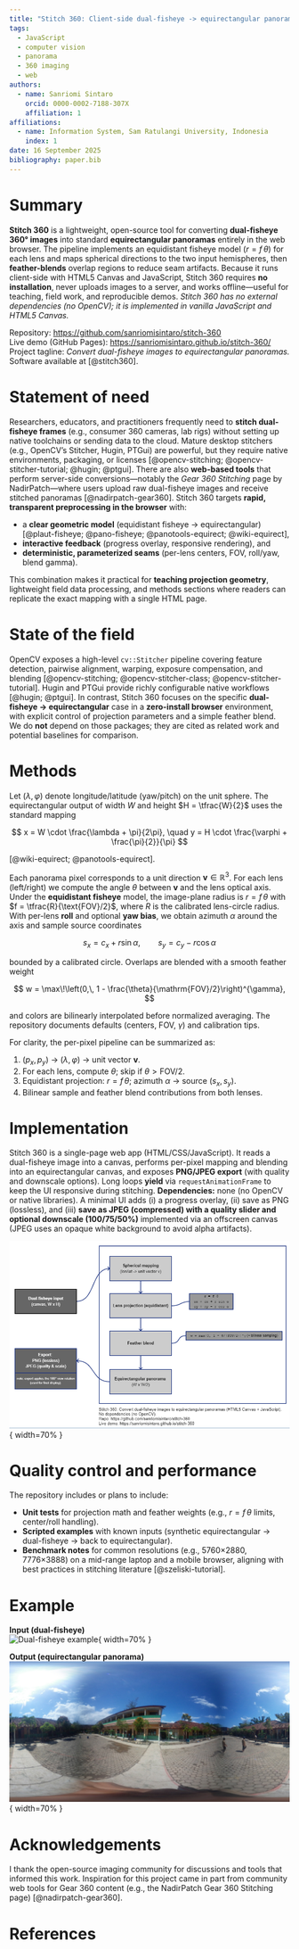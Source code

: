 ```yaml
---
title: "Stitch 360: Client-side dual-fisheye -> equirectangular panorama stitching in the browser"
tags:
  - JavaScript
  - computer vision
  - panorama
  - 360 imaging
  - web
authors:
  - name: Sanriomi Sintaro
    orcid: 0000-0002-7188-307X
    affiliation: 1
affiliations:
  - name: Information System, Sam Ratulangi University, Indonesia
    index: 1
date: 16 September 2025
bibliography: paper.bib
---
```


# Summary

**Stitch 360** is a lightweight, open-source tool for converting **dual-fisheye 360° images** into standard **equirectangular panoramas** entirely in the web browser. The pipeline implements an equidistant fisheye model ($r = f\,\theta$) for each lens and maps spherical directions to the two input hemispheres, then **feather-blends** overlap regions to reduce seam artifacts. Because it runs client-side with HTML5 Canvas and JavaScript, Stitch 360 requires **no installation**, never uploads images to a server, and works offline—useful for teaching, field work, and reproducible demos. *Stitch 360 has no external dependencies (no OpenCV); it is implemented in vanilla JavaScript and HTML5 Canvas.*

Repository: <https://github.com/sanriomisintaro/stitch-360>  
Live demo (GitHub Pages): <https://sanriomisintaro.github.io/stitch-360/>  
Project tagline: *Convert dual-fisheye images to equirectangular panoramas.*  
Software available at [@stitch360].

# Statement of need

Researchers, educators, and practitioners frequently need to **stitch dual-fisheye frames** (e.g., consumer 360 cameras, lab rigs) without setting up native toolchains or sending data to the cloud. Mature desktop stitchers (e.g., OpenCV’s Stitcher, Hugin, PTGui) are powerful, but they require native environments, packaging, or licenses [@opencv-stitching; @opencv-stitcher-tutorial; @hugin; @ptgui]. There are also **web-based tools** that perform server-side conversions—notably the *Gear 360 Stitching* page by NadirPatch—where users upload raw dual-fisheye images and receive stitched panoramas [@nadirpatch-gear360]. Stitch 360 targets **rapid, transparent preprocessing in the browser** with:

- a **clear geometric model** (equidistant fisheye -> equirectangular) [@plaut-fisheye; @pano-fisheye; @panotools-equirect; @wiki-equirect],
- **interactive feedback** (progress overlay, responsive rendering), and
- **deterministic, parameterized seams** (per-lens centers, FOV, roll/yaw, blend gamma).

This combination makes it practical for **teaching projection geometry**, lightweight field data processing, and methods sections where readers can replicate the exact mapping with a single HTML page.

# State of the field

OpenCV exposes a high-level `cv::Stitcher` pipeline covering feature detection, pairwise alignment, warping, exposure compensation, and blending [@opencv-stitching; @opencv-stitcher-class; @opencv-stitcher-tutorial]. Hugin and PTGui provide richly configurable native workflows [@hugin; @ptgui]. In contrast, Stitch 360 focuses on the specific **dual-fisheye -> equirectangular** case in a **zero-install browser** environment, with explicit control of projection parameters and a simple feather blend. We do **not** depend on those packages; they are cited as related work and potential baselines for comparison.

# Methods

Let $(\lambda, \varphi)$ denote longitude/latitude (yaw/pitch) on the unit sphere. The equirectangular output of width $W$ and height $H = \tfrac{W}{2}$ uses the standard mapping

$$
x = W \cdot \frac{\lambda + \pi}{2\pi}, \quad
y = H \cdot \frac{\varphi + \frac{\pi}{2}}{\pi}
$$

[@wiki-equirect; @panotools-equirect].

Each panorama pixel corresponds to a unit direction $\mathbf{v} \in \mathbb{R}^3$. For each lens (left/right) we compute the angle $\theta$ between $\mathbf{v}$ and the lens optical axis. Under the **equidistant fisheye** model, the image-plane radius is $r = f\,\theta$ with $f = \tfrac{R}{\text{FOV}/2}$, where $R$ is the calibrated lens-circle radius. With per-lens **roll** and optional **yaw bias**, we obtain azimuth $\alpha$ around the axis and sample source coordinates

$$
s_x = c_x + r\sin\alpha, \qquad
s_y = c_y - r\cos\alpha
$$

bounded by a calibrated circle. Overlaps are blended with a smooth feather weight

$$
w = \max\!\left(0,\, 1 - \frac{\theta}{\mathrm{FOV}/2}\right)^{\gamma},
$$

and colors are bilinearly interpolated before normalized averaging. The repository documents defaults (centers, FOV, $\gamma$) and calibration tips.

For clarity, the per-pixel pipeline can be summarized as:

1. $(p_x, p_y)$ -> $(\lambda, \varphi)$ -> unit vector $\mathbf{v}$.  
2. For each lens, compute $\theta$; skip if $\theta > \text{FOV}/2$.  
3. Equidistant projection: $r = f\,\theta$; azimuth $\alpha$ -> source $(s_x, s_y)$.  
4. Bilinear sample and feather blend contributions from both lenses.

# Implementation

Stitch 360 is a single-page web app (HTML/CSS/JavaScript). It reads a dual-fisheye image into a canvas, performs per-pixel mapping and blending into an equirectangular canvas, and exposes **PNG/JPEG export** (with quality and downscale options). Long loops **yield** via `requestAnimationFrame` to keep the UI responsive during stitching. **Dependencies:** none (no OpenCV or native libraries). A minimal UI adds (i) a progress overlay, (ii) save as PNG (lossless), and (iii) **save as JPEG (compressed) with a quality slider and optional downscale (100/75/50%)** implemented via an offscreen canvas (JPEG uses an opaque white background to avoid alpha artifacts).

![Processing pipeline of Stitch 360: dual-fisheye -> spherical mapping -> equidistant lens projection -> feather blend -> equirectangular panorama. Export produces PNG (lossless) or JPEG (quality/scale) and applies the 180° view rotation used for display.](figure-pipeline.png){ width=70% }

# Quality control and performance

The repository includes or plans to include:
- **Unit tests** for projection math and feather weights (e.g., $r = f\,\theta$ limits, center/roll handling).
- **Scripted examples** with known inputs (synthetic equirectangular -> dual-fisheye -> back to equirectangular).
- **Benchmark notes** for common resolutions (e.g., 5760×2880, 7776×3888) on a mid-range laptop and a mobile browser, aligning with best practices in stitching literature [@szeliski-tutorial].

# Example

**Input (dual-fisheye)**  
![Dual-fisheye example](example-1.jpg){ width=70% }

**Output (equirectangular panorama)**  
![Stitched panorama](example-1-stitched.jpg){ width=70% }

# Acknowledgements

I thank the open-source imaging community for discussions and tools that informed this work. Inspiration for this project came in part from community web tools for Gear 360 content (e.g., the NadirPatch Gear 360 Stitching page) [@nadirpatch-gear360].

# References
